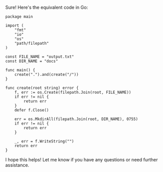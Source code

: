 Sure! Here's the equivalent code in Go:
```
package main

import (
	"fmt"
	"io"
	"os"
	"path/filepath"
)

const FILE_NAME = "output.txt"
const DIR_NAME = "docs"

func main() {
	create(".").and(create("/"))
}

func create(root string) error {
	f, err := os.Create(filepath.Join(root, FILE_NAME))
	if err != nil {
		return err
	}
	defer f.Close()

	err = os.MkdirAll(filepath.Join(root, DIR_NAME), 0755)
	if err != nil {
		return err
	}

	_, err = f.WriteString("")
	return err
}
```
I hope this helps! Let me know if you have any questions or need further assistance.
